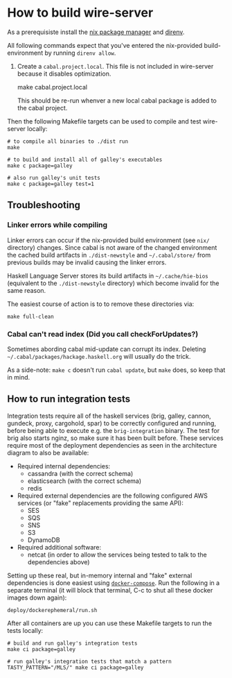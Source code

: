 # How to build wire-server

As a prerequisiste install the [nix package manager](https://nixos.org/) and [direnv](https://direnv.net/).

All following commands expect that you've entered the nix-provided build-environment by running `direnv allow`.


1. Create a `cabal.project.local`. This file is not included in wire-server because it disables optimization.


   make cabal.project.local


   This should be re-run whenver a new local cabal package is added to the cabal project.

Then the following Makefile targets can be used to compile and test wire-server locally:


    # to compile all binaries to ./dist run
    make
    
    # to build and install all of galley's executables
    make c package=galley
    
    # also run galley's unit tests
    make c package=galley test=1


## Troubleshooting

### Linker errors while compiling

Linker errors can occur if the nix-provided build environment (see `nix/` directory) changes. Since cabal is not aware of the changed environment the cached build artifacts in `./dist-newstyle` and `~/.cabal/store/` from previous builds may be invalid causing the linker errors.

Haskell Language Server stores its build artifacts in `~/.cache/hie-bios` (equivalent to the `./dist-newstyle` directory) which become invalid for the same reason.

The easiest course of action is to to remove these directories via:

```
make full-clean
```

### Cabal can't read index (Did you call checkForUpdates?)

Sometimes abording cabal mid-update can corrupt its index. Deleting `~/.cabal/packages/hackage.haskell.org` will usually do the trick.

As a side-note: `make c` doesn't run `cabal update`, but `make` does, so keep that in mind.


## How to run integration tests

Integration tests require all of the haskell services (brig, galley, cannon, gundeck, proxy, cargohold, spar) to be correctly configured and running, before being able to execute e.g. the `brig-integration` binary. The test for brig also starts nginz, so make sure it has been built before.
These services require most of the deployment dependencies as seen in the architecture diagram to also be available:

- Required internal dependencies:
    - cassandra (with the correct schema)
    - elasticsearch (with the correct schema)
    - redis
- Required external dependencies are the following configured AWS services (or "fake" replacements providing the same API):
    - SES
    - SQS
    - SNS
    - S3
    - DynamoDB
- Required additional software:
    - netcat (in order to allow the services being tested to talk to the dependencies above)

Setting up these real, but in-memory internal and "fake" external dependencies is done easiest using [`docker-compose`](https://docs.docker.com/compose/install/). Run the following in a separate terminal (it will block that terminal, C-c to shut all these docker images down again):

```
deploy/dockerephemeral/run.sh
```

After all containers are up you can use these Makefile targets to run the tests locally:

```
# build and run galley's integration tests
make ci package=galley

# run galley's integration tests that match a pattern
TASTY_PATTERN="/MLS/" make ci package=galley
```
